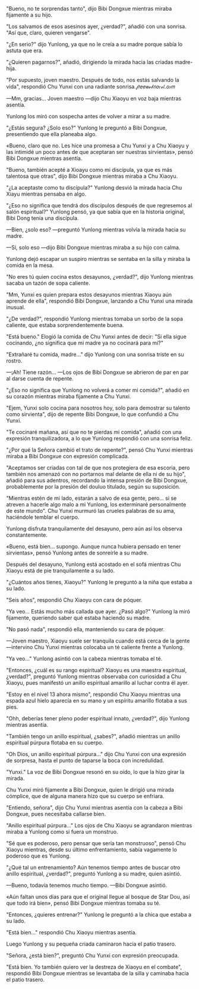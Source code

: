 
"Bueno, no te sorprendas tanto", dijo Bibi Dongxue mientras miraba fijamente a su hijo.

"Los salvamos de esos asesinos ayer, ¿verdad?", añadió con una sonrisa. "Así que, claro, quieren vengarse".

"¿En serio?" dijo Yunlong, ya que no le creía a su madre porque sabía lo astuta que era.

"¿Quieren pagarnos?", añadió, dirigiendo la mirada hacia las criadas madre-hija.

"Por supuesto, joven maestro. Después de todo, nos estás salvando la vida", respondió Chu Yunxi con una radiante sonrisa.𝒻𝘳𝘦𝘦𝘸ℯ𝒷𝘯𝘰𝑣ℯ𝑙.𝘤𝑜𝘮

—Mm, gracias... Joven maestro —dijo Chu Xiaoyu en voz baja mientras asentía.

Yunlong los miró con sospecha antes de volver a mirar a su madre.

"¿Estás segura? ¿Solo eso?" Yunlong le preguntó a Bibi Dongxue, presentiendo que ella planeaba algo.

«Bueno, claro que no. Les hice una promesa a Chu Yunxi y a Chu Xiaoyu y las intimidé un poco antes de que aceptaran ser nuestras sirvientas», pensó Bibi Dongxue mientras asentía.

"Bueno, también acepté a Xioayu como mi discípula, ya que es más talentosa que otras", dijo Bibi Dongxue mientras miraba a Chu Xiaoyu.

"¿La aceptaste como tu discípula?" Yunlong desvió la mirada hacia Chu Xiayu mientras pensaba en algo.

"¿Eso no significa que tendrá dos discípulos después de que regresemos al salón espiritual?" Yunlong pensó, ya que sabía que en la historia original, Bibi Dong tenía una discípula.

—Bien, ¿solo eso? —preguntó Yunlong mientras volvía la mirada hacia su madre.

—Sí, solo eso —dijo Bibi Dongxue mientras miraba a su hijo con calma.

Yunlong dejó escapar un suspiro mientras se sentaba en la silla y miraba la comida en la mesa.

"No eres tú quien cocina estos desayunos, ¿verdad?", dijo Yunlong mientras sacaba un tazón de sopa caliente.

"Mm, Yunxi es quien prepara estos desayunos mientras Xiaoyu aún aprende de ella", respondió Bibi Dongxue, lanzando a Chu Yunxi una mirada inusual.

"¿De verdad?", respondió Yunlong mientras tomaba un sorbo de la sopa caliente, que estaba sorprendentemente buena.

"Está bueno." Elogió la comida de Chu Yunxi antes de decir: "Si ella sigue cocinando, ¿no significa que mi madre ya no cocinará para mí?"

"Extrañaré tu comida, madre..." dijo Yunlong con una sonrisa triste en su rostro.

—¡Ah! Tiene razón... —Los ojos de Bibi Dongxue se abrieron de par en par al darse cuenta de repente.

"¿Eso no significa que Yunlong no volverá a comer mi comida?", añadió en su corazón mientras miraba fijamente a Chu Yunxi.

"Ejem, Yunxi solo cocina para nosotros hoy, solo para demostrar su talento como sirvienta", dijo de repente Bibi Dongxue, lo que confundió a Chu Yunxi.

"Te cocinaré mañana, así que no te pierdas mi comida", añadió con una expresión tranquilizadora, a lo que Yunlong respondió con una sonrisa feliz.

"¿Por qué la Señora cambió el trato de repente?", pensó Chu Yunxi mientras miraba a Bibi Dongxue con expresión complicada.

"Aceptamos ser criadas con tal de que nos protegiera de esa escoria, pero también nos amenazó con no portarnos mal delante de ella ni de su hijo", añadió para sus adentros, recordando la intensa presión de Bibi Dongxue, probablemente por la presión del douluo titulado, según su suposición.

"Mientras estén de mi lado, estarán a salvo de esa gente, pero... si se atreven a hacerle algo malo a mi Yunlong, los exterminaré personalmente de este mundo". Chu Yunxi murmuró las crueles palabras de su ama, haciéndole temblar el cuerpo.

Yunlong disfruta tranquilamente del desayuno, pero aún así los observa constantemente.

«Bueno, está bien... supongo. Aunque nunca hubiera pensado en tener sirvientas», pensó Yunlong antes de sonreírle a su madre.

Después del desayuno, Yunlong está acostado en el sofá mientras Chu Xiaoyu está de pie tranquilamente a su lado.

"¿Cuántos años tienes, Xiaoyu?" Yunlong le preguntó a la niña que estaba a su lado.

"Seis años", respondió Chu Xiaoyu con cara de póquer.

"Ya veo... Estás mucho más callada que ayer. ¿Pasó algo?" Yunlong la miró fijamente, queriendo saber qué estaba haciendo su madre.

"No pasó nada", respondió ella, manteniendo su cara de póquer.

—Joven maestro, Xiaoyu suele ser tranquila cuando está cerca de la gente —intervino Chu Yunxi mientras colocaba un té caliente frente a Yunlong.

"Ya veo..." Yunlong asintió con la cabeza mientras tomaba el té.

"Entonces, ¿cuál es su rango espiritual? Xiaoyu es una maestra espiritual, ¿verdad?", preguntó Yunlong mientras observaba con curiosidad a Chu Xiaoyu, pues manifestó un anillo espiritual amarillo al luchar contra él ayer.

"Estoy en el nivel 13 ahora mismo", respondió Chu Xiaoyu mientras una espada azul hielo aparecía en su mano y un espíritu amarillo flotaba a sus pies.

"Ohh, deberías tener pleno poder espiritual innato, ¿verdad?", dijo Yunlong mientras asentía.

"También tengo un anillo espiritual, ¿sabes?", añadió mientras un anillo espiritual púrpura flotaba en su cuerpo.

"Oh Dios, un anillo espiritual púrpura..." dijo Chu Yunxi con una expresión de sorpresa, hasta el punto de taparse la boca con incredulidad.

"Yunxi." La voz de Bibi Dongxue resonó en su oído, lo que la hizo girar la mirada.

Chu Yunxi miró fijamente a Bibi Dongxue, quien le dirigió una mirada cómplice, que de alguna manera hizo que su cuerpo se enfriara.

"Entiendo, señora", dijo Chu Yunxi mientras asentía con la cabeza a Bibi Dongxue, pues necesitaba callarse bien.

"Anillo espiritual púrpura..." Los ojos de Chu Xiaoyu se agrandaron mientras miraba a Yunlong como si fuera un monstruo.

"Sé que es poderoso, pero pensar que sería tan monstruoso", pensó Chu Xiaoyu mientras, desde su último enfrentamiento, sabía vagamente lo poderoso que es Yunlong.

"¿Qué tal un entrenamiento? Aún tenemos tiempo antes de buscar otro anillo espiritual, ¿verdad?", preguntó Yunlong a su madre, quien asintió.

—Bueno, todavía tenemos mucho tiempo. —Bibi Dongxue asintió.

«Aún faltan unos días para que el original llegue al bosque de Star Dou, así que todo irá bien», pensó Bibi Dongxue mientras tomaba su té.

"Entonces, ¿quieres entrenar?" Yunlong le preguntó a la chica que estaba a su lado.

"Está bien..." respondió Chu Xiaoyu mientras asentía.

Luego Yunlong y su pequeña criada caminaron hacia el patio trasero.

"Señora, ¿está bien?", preguntó Chu Yunxi con expresión preocupada.

"Está bien. Yo también quiero ver la destreza de Xiaoyu en el combate", respondió Bibi Dongxue mientras se levantaba de la silla y caminaba hacia el patio trasero.